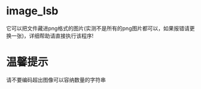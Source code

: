 # image_lsb

它可以把文件藏进png格式的图片(实测不是所有的png图片都可以，如果报错请更换一张)，详细帮助请直接执行该程序!

# 温馨提示

请不要编码超出图像可以容纳数量的字符串
